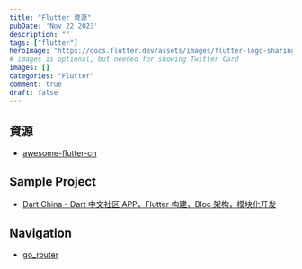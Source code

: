 ```yaml
---
title: "Flutter 資源"
pubDate: 'Nov 22 2023'
description: ""
tags: ["flutter"]
heroImage: "https://docs.flutter.dev/assets/images/flutter-logo-sharing.png"
# images is optional, but needed for showing Twitter Card
images: []
categories: "Flutter"
comment: true
draft: false
---
```


## 資源

- [awesome-flutter-cn](https://github.com/crazycodeboy/awesome-flutter-cn)

## Sample Project

- [Dart China - Dart 中文社区 APP，Flutter 构建，Bloc 架构，模块化开发](https://github.com/jarontai/dart-china)

## Navigation

- [go_router](https://docs.page/csells/go_router)